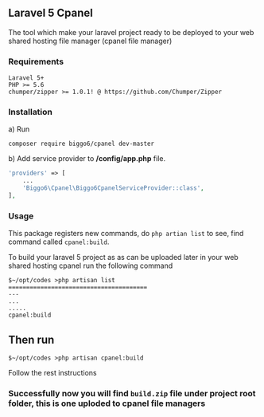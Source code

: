 ## Laravel 5 Cpanel

The tool which make your laravel project ready to be deployed to your web shared hosting file manager (cpanel file manager)



### Requirements
```
Laravel 5+
PHP >= 5.6
chumper/zipper >= 1.0.1! @ https://github.com/Chumper/Zipper

```

### Installation
a) Run

```
composer require biggo6/cpanel dev-master
```

b) Add service provider to **/config/app.php** file.
```php
'providers' => [
    ...
    'Biggo6\Cpanel\Biggo6CpanelServiceProvider::class',
],
```


### Usage
This package registers new commands, do ``php artian list`` to see, find command called ``cpanel:build``.

To build your laravel 5 project as as can be uploaded later in your web shared hosting cpanel run the following command

```
$~/opt/codes >php artisan list
=======================================
---
...
.....
cpanel:build
```

## Then run

```
$~/opt/codes >php artisan cpanel:build

```

Follow the rest instructions

### Successfully now you will find  ``build.zip`` file under project root folder, this is one uploded to cpanel file managers



